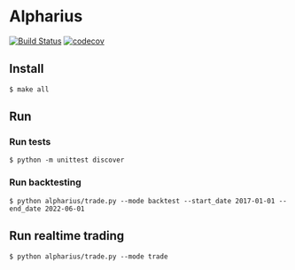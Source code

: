 # Alpharius

[![Build Status](https://app.travis-ci.com/zhengwang1990/alpharius.svg?branch=main)](https://app.travis-ci.com/zhengwang1990/alpharius)
[![codecov](https://codecov.io/gh/zhengwang1990/alpharius/branch/main/graph/badge.svg?token=R8RUFJJ1CV)](https://codecov.io/gh/zhengwang1990/alpharius)

## Install

```shell
$ make all
```

## Run

### Run tests
```shell
$ python -m unittest discover
```

### Run backtesting
```shell
$ python alpharius/trade.py --mode backtest --start_date 2017-01-01 --end_date 2022-06-01
```

## Run realtime trading
```shell
$ python alpharius/trade.py --mode trade
```